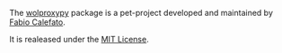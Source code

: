 The [wolproxypy](index.md) package is a pet-project developed and maintained by [Fabio Calefato](https://collab.di.uniba.it).

It is realeased under the [MIT License](https://opensource.org/licenses/MIT).
